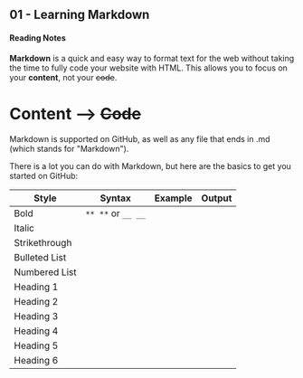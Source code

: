 ## 01 - Learning Markdown

#### Reading Notes

**Markdown** is a quick and easy way to format text for the web without taking the time to fully code your website with HTML. This allows you to focus on your **content**, not your ~~code~~.

# **Content** --> ~~Code~~

Markdown is supported on GitHub, as well as any file that ends in .md (which stands for "Markdown").

There is a lot you can do with Markdown, but here are the basics to get you started on GitHub:

Style | Syntax | Example | Output
----- | ------ | ------- | ------
Bold | `** **` or `__ __` | | 
Italic | | | 
Strikethrough | | | 
Bulleted List | | | 
Numbered List | | | 
Heading 1 | | | 
Heading 2 | | | 
Heading 3 | | | 
Heading 4 | | | 
Heading 5 | | | 
Heading 6 | | | 
